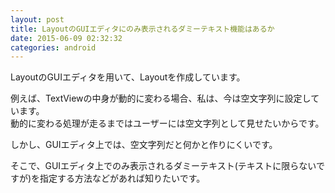```yaml
---
layout: post
title: LayoutのGUIエディタにのみ表示されるダミーテキスト機能はあるか
date: 2015-06-09 02:32:32
categories: android
---
```

<p>LayoutのGUIエディタを用いて、Layoutを作成しています。</p>

<p>例えば、TextViewの中身が動的に変わる場合、私は、今は空文字列に設定しています。<br>
動的に変わる処理が走るまではユーザーには空文字列として見せたいからです。</p>

<p>しかし、GUIエディタ上では、空文字列だと何かと作りにくいです。</p>

<p>そこで、GUIエディタ上でのみ表示されるダミーテキスト(テキストに限らないですが)を指定する方法などがあれば知りたいです。</p>
